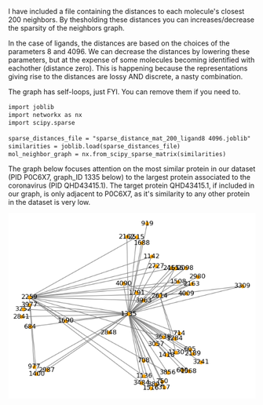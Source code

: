 I have included a file containing the distances to each molecule's closest 200 neighbors. By thesholding these distances you can increases/decrease the sparsity of the neighbors graph.

In the case of ligands, the distances are based on the choices of the parameters 8 and 4096. We can decrease the distances by lowering these parameters, but at the expense of some molecules becoming identified with eachother (distance zero). This is happening because the representations giving rise to the distances are lossy AND discrete, a nasty combination.

The graph has self-loops, just FYI. You can remove them if you need to.
```
import joblib
import networkx as nx
import scipy.sparse

sparse_distances_file = "sparse_distance_mat_200_ligand8 4096.joblib"
similarities = joblib.load(sparse_distances_file)
mol_neighbor_graph = nx.from_scipy_sparse_matrix(similarities)
```
The graph below focuses attention on the most similar protein in our dataset (PID P0C6X7, graph_ID 1335 below) to the largest protein associated to the coronavirus (PID QHD43415.1). The target protein QHD43415.1, if included in our graph, is only adjacent to P0C6X7, as it's similarity to any other protein in the dataset is very low.

![](https://github.com/BrianDavisMath/FDA-COVID19/blob/master/test_train_split/SARS_protein_ego_graph.png?raw=true)
